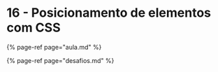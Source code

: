 # 16 - Posicionamento de elementos com CSS

{% page-ref page="aula.md" %}

{% page-ref page="desafios.md" %}

